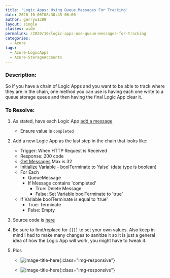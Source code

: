 ```yaml
---
title: 'Logic Apps: Using Queue Messages For Tracking'
date: 2020-10-06T08:30:45-06:00
author: gerryw1389
layout: single
classes: wide
permalink: /2020/10/logic-apps-use-queue-messages-for-tracking
categories:
  - Azure
tags:
  - Azure-LogicApps
  - Azure-StorageAccounts
---
```

<!--more-->

### Description:

So if you have a chain of Logic Apps and you want to be able to track where they are in the chain, one method you can use is having each one write to a queue storage queue and then having the final Logic App clear it.

### To Resolve:

1. As stated, have each Logic App [add a message](https://docs.microsoft.com/en-us/connectors/azurequeues/#put-a-message-on-a-queue)
   - Ensure value is `completed`

2. Add a new Logic App as the last step in the chain that looks like:
   - Trigger: When HTTP Request is Received
   - Response: 200 code
   - [Get Messages](https://docs.microsoft.com/en-us/connectors/azurequeues/#get-messages) Max is 32
   - Initialize Variable - boolTerminate to 'false' (data type is boolean)
   - For Each 
	   - QueueMessage
	   - If Message contains 'completed'
		   - True: Delete Message
  		   - False: Set Variable boolTerminate to 'true'
	- If Variable boolTerminate is equal to 'true'
	   - True: Terminate
	   - False: Empty

3. Source code is [here](https://github.com/gerryw1389/gerryw1389.github.io/blob/main/assets/code/logic-apps/queue-storage.json)

4. Be sure to find/replace for `{{}}` to set your own values. Also keep in mind I had to make many changes to sanitize it so it is just a general idea of how the Logic App will work, you might have to tweak it.

5. Pics

   - ![image-title-here](https://automationadmin.com/assets/images/uploads/2020/12/queue1.jpg){:class="img-responsive"}

   - ![image-title-here](https://automationadmin.com/assets/images/uploads/2020/12/queue2.jpg){:class="img-responsive"}